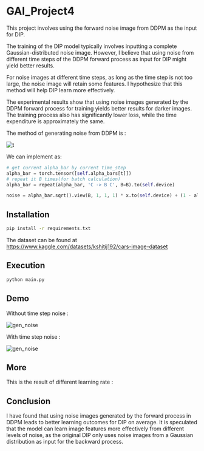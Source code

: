 

# GAI_Project4

This project involves using the forward noise image from DDPM as the input for DIP.

The training of the DIP model typically involves inputting a complete Gaussian-distributed noise image. However, I believe that using noise from different time steps of the DDPM forward process as input for DIP might yield better results.

For noise images at different time steps, as long as the time step is not too large, the noise image will retain some features. I hypothesize that this method will help DIP learn more effectively.

The experimental results show that using noise images generated by the DDPM forward process for training yields better results for darker images. The training process also has significantly lower loss, while the time expenditure is approximately the same.

The method of generating noise from DDPM is :

![t](https://latex.codecogs.com/svg.image?q(x_t|x_0)=N(x_t;\sqrt{\bar{a}}x_{t-1};(1-a_h)I))

We can implement as:

```py
# get current alpha_bar by current time_step
alpha_bar = torch.tensor([self.alpha_bars[t]])                      
# repeat it B times(for batch calculation)
alpha_bar = repeat(alpha_bar, 'C -> B C', B=B).to(self.device)      

noise = alpha_bar.sqrt().view(B, 1, 1, 1) * x.to(self.device) + (1 - alpha_bar).sqrt().view(B, 1, 1, 1) * eta
```

## Installation
```bash
pip install -r requirements.txt
```

The dataset can be found at https://www.kaggle.com/datasets/kshitij192/cars-image-dataset


## Execution 

```bash
python main.py
```

## Demo

Without time step noise :

![gen_noise](https://i.imgur.com/xmb3yaT.png)

With time step noise :

![gen_noise](https://i.imgur.com/Ly4HO5E.png)

## More

This is the result of different learning rate : 

## Conclusion

I have found that using noise images generated by the forward process in DDPM leads to better learning outcomes for DIP on average. It is speculated that the model can learn image features more effectively from different levels of noise, as the original DIP only uses noise images from a Gaussian distribution as input for the backward process.



